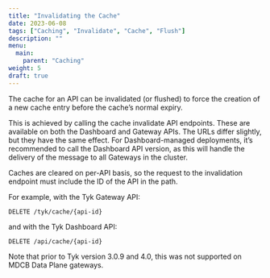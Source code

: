```yaml
---
title: "Invalidating the Cache"
date: 2023-06-08
tags: ["Caching", "Invalidate", "Cache", "Flush"]
description: ""
menu:
  main:
    parent: "Caching"
weight: 5
draft: true
---
```


The cache for an API can be invalidated (or flushed) to force the creation of a new cache entry before the cache’s normal expiry.

This is achieved by calling the cache invalidate API endpoints. These are available on both the Dashboard and Gateway APIs. The URLs differ slightly, but they have the same effect. For Dashboard-managed deployments, it’s recommended to call the Dashboard API version, as this will handle the delivery of the message to all Gateways in the cluster.

Caches are cleared on per-API basis, so the request to the invalidation endpoint must include the ID of the API in the path.

For example, with the Tyk Gateway API:

```
DELETE /tyk/cache/{api-id}
```

and with the Tyk Dashboard API:

```
DELETE /api/cache/{api-id}
```

Note that prior to Tyk version 3.0.9 and 4.0, this was not supported on MDCB Data Plane gateways.